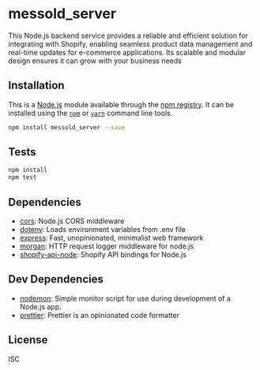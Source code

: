 # messold_server

This Node.js backend service provides a reliable and efficient solution for integrating with Shopify, enabling seamless product data management and real-time updates for e-commerce applications. Its scalable and modular design ensures it can grow with your business needs

## Installation

This is a [Node.js](https://nodejs.org/) module available through the 
[npm registry](https://www.npmjs.com/). It can be installed using the 
[`npm`](https://docs.npmjs.com/getting-started/installing-npm-packages-locally)
or 
[`yarn`](https://yarnpkg.com/en/)
command line tools.

```sh
npm install messold_server --save
```

## Tests

```sh
npm install
npm test
```

## Dependencies

- [cors](https://ghub.io/cors): Node.js CORS middleware
- [dotenv](https://ghub.io/dotenv): Loads environment variables from .env file
- [express](https://ghub.io/express): Fast, unopinionated, minimalist web framework
- [morgan](https://ghub.io/morgan): HTTP request logger middleware for node.js
- [shopify-api-node](https://ghub.io/shopify-api-node): Shopify API bindings for Node.js

## Dev Dependencies

- [nodemon](https://ghub.io/nodemon): Simple monitor script for use during development of a Node.js app.
- [prettier](https://ghub.io/prettier): Prettier is an opinionated code formatter

## License

ISC
